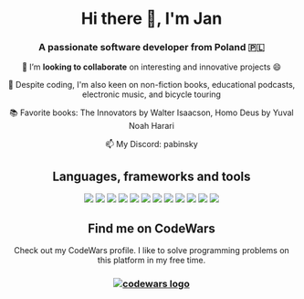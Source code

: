 <h1 align="center">Hi there 👋, I'm Jan</h1>
<h3 align="center">A passionate software developer from Poland 🇵🇱</h3>

<div align="center">
 
👯 I’m **looking to collaborate** on interesting and innovative projects 😄
 
🔭 Despite coding, I'm also keen on non-fiction books, educational podcasts, electronic music, and bicycle touring 

📚 Favorite books: The Innovators by Walter Isaacson, Homo Deus by Yuval Noah Harari

📫 My Discord: pabinsky

 </div>

<h2 align="center">Languages, frameworks and tools</h2>
<div align="center">
    <img src="https://img.shields.io/badge/html5-%23E34F26.svg?style=for-the-badge&logo=html5&logoColor=white" />
    <img src="https://img.shields.io/badge/css3-%231572B6.svg?style=for-the-badge&logo=css3&logoColor=white" />
    <img src="https://img.shields.io/badge/javascript-%23323330.svg?style=for-the-badge&logo=javascript&logoColor=%23F7DF1E" />
    <img src="https://img.shields.io/badge/typescript-%23007ACC.svg?style=for-the-badge&logo=typescript&logoColor=white" />
    <img src="https://img.shields.io/badge/react-%2320232a.svg?style=for-the-badge&logo=react&logoColor=%2361DAFB" />
    <img src="https://img.shields.io/badge/React_Router-CA4245?style=for-the-badge&logo=react-router&logoColor=white" />
    <img src="https://img.shields.io/badge/node.js-6DA55F?style=for-the-badge&logo=node.js&logoColor=white" />
    <img src="https://img.shields.io/badge/express.js-%23404d59.svg?style=for-the-badge&logo=express&logoColor=%2361DAFB" />
    <img src="https://img.shields.io/badge/MongoDB-%234ea94b.svg?style=for-the-badge&logo=mongodb&logoColor=white" />
    <img src="https://img.shields.io/badge/mysql-4479A1.svg?style=for-the-badge&logo=mysql&logoColor=white" />
    <img src="https://img.shields.io/badge/git-%23F05033.svg?style=for-the-badge&logo=git&logoColor=white" />
    <img src="https://img.shields.io/badge/python-3670A0?style=for-the-badge&logo=python&logoColor=ffdd54" /><br>
</div>

<h2 align="center">Find me on CodeWars</h2>
<p align="center">Check out my CodeWars profile. I like to solve programming problems on this platform in my free time.</p>
<h3 align="center"><a href="https://www.codewars.com/users/janpabisiak"><img alt="codewars logo" src="https://www.codewars.com/users/janpabisiak/badges/large"></a></h3>
